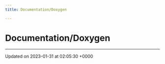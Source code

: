 ```yaml
---
title: Documentation/Doxygen

---
```


# Documentation/Doxygen








-------------------------------

Updated on 2023-01-31 at 02:05:30 +0000
